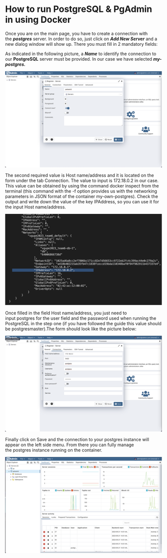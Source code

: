 # How to run PostgreSQL & PgAdmin in using Docker 

Once you are on the main page, you have to create a connection with the ***postgres*** server. In order to do so, just click on ***Add New Server*** and a new dialog window will show up. There you must fill in 2 mandatory fields:

As indicated in the following picture, a ***Name*** to identify the connection to our **PostgreSQL** server must be provided. In our case we have selected ***my-postgres.***
<div align="center">
<img src="../report/img/PostgreSQL_1.png" alt="PostgreSQL" width="600"/>
</div>

The second required value is Host name/address and it is located on the form under the tab Connection. The value to input is 172.18.0.2 in our case. This value can be obtained by using the command docker inspect from the terminal (this command with the -f option provides us with the networking parameters in JSON format of the container my-own-postgres). Check the output and write down the value of the key IPAddress, so you can use it for the input Host name/address.
<div align="center">
<img src="../report/img/PostgreSQL_2.png" alt="PostgreSQL" width="600"/>
</div>

Once filled in the field Host name/address, you just need to input postgres for the user field and the password used when running the PostgreSQL in the step one (if you have followed the guide this value should be postgresmaster).The form should look like the picture below:
<div align="center">
<img src="../report/img/PostgreSQL_3.png" alt="PostgreSQL" width="600"/>
</div>

Finally click on Save and the connection to your postgres instance will appear on the left side menu. From there you can fully manage the postgres instance running on the container.
<div align="center">
<img src="../report/img/PostgreSQL_4.png" alt="PostgreSQL" width="600"/>
</div>


